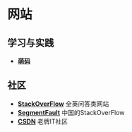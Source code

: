 # 网站

## 学习与实践

- [**萌码**](http://www.mengma.com/)

## 社区

- [**StackOverFlow**](https://stackoverflow.com/) 全英问答类网站
- [**SegmentFault**](https://segmentfault.com/) 中国的StackOverFlow
- [**CSDN**](http://www.csdn.net/) 老牌IT社区
